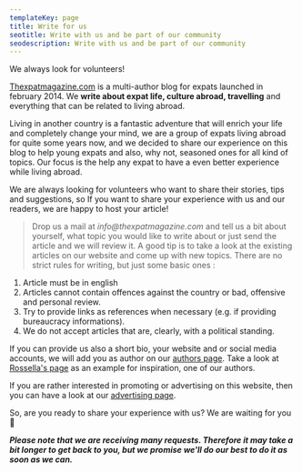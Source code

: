 ```yaml
---
templateKey: page
title: Write for us
seotitle: Write with us and be part of our community
seodescription: Write with us and be part of our community
---
```


We always look for volunteers!

[Thexpatmagazine.com](https://thexpatmagazine.com) is a multi-author blog for expats launched in february 2014. We **write about expat life, culture abroad, travelling** and everything that can be related to living abroad.

Living in another country is a fantastic adventure that will enrich your life and completely change your mind, we are a group of expats living abroad for quite some years now, and we decided to share our experience on this blog to help young expats and also, why not, seasoned ones for all kind of topics. Our focus is the help any expat to have a even better experience while living abroad.

We are always looking for volunteers who want to share their stories, tips and suggestions, so If you want to share your experience with us and our readers, we are happy to host your article!

> Drop us a mail at _info@thexpatmagazine.com_ and tell us a bit about yourself, what topic you would like to write about or just send the article and we will review it. A good tip is to take a look at the existing articles on our website and come up with new topics. There are no strict rules for writing, but just some basic ones :

1. Article must be in english
2. Articles cannot contain offences against the country or bad, offensive and personal review.
3. Try to provide links as references when necessary (e.g. if providing bureaucracy informations).
4. We do not accept articles that are, clearly, with a political standing.

If you can provide us also a short bio, your website and or social media accounts, we will add you as author on our [authors page](https://www.thexpatmagazine.com/authors/). Take a look at[ Rossella's page](https://www.thexpatmagazine.com/authors/rossella-davi/) as an example for inspiration, one of our authors.

If you are rather interested in promoting or advertising on this website, then you can have a look at our [advertising page](https://www.thexpatmagazine.com/pages/advertising-on-the-expat-magazine/).

So, are you ready to share your experience with us? We are waiting for you 🙂

_**Please note that we are receiving many requests. Therefore it may take a bit longer to get back to you, but we promise we'll do our best to do it as soon as we can.**_
